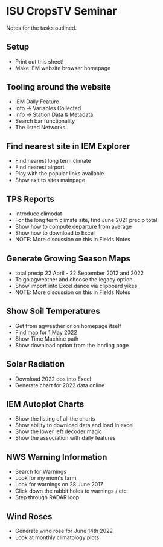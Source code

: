 # ISU CropsTV Seminar

Notes for the tasks outlined.

## Setup

- Print out this sheet!
- Make IEM website browser homepage

## Tooling around the website

- IEM Daily Feature
- Info -> Variables Collected
- Info -> Station Data & Metadata
- Search bar functionality
- The listed Networks


## Find nearest site in IEM Explorer

- Find nearest long term climate
- Find nearest airport
- Play with the popular links available
- Show exit to sites mainpage

## TPS Reports

- Introduce climodat
- For the long term climate site, find June 2021 precip total
- Show how to compute departure from average
- Show how to download to Excel
- NOTE: More discussion on this in Fields Notes

## Generate Growing Season Maps

- total precip 22 April - 22 September 2012 and 2022
- To go agweather and choose the legacy option
- Show import into Excel dance via clipboard yikes
- NOTE: More discussion on this in Fields Notes

## Show Soil Temperatures

- Get from agweather or on homepage itself
- Find map for 1 May 2022
- Show Time Machine path
- Show download option from the landing page

## Solar Radiation

- Download 2022 obs into Excel
- Generate chart for 2022 data online

## IEM Autoplot Charts

- Show the listing of all the charts
- Show ability to download data and load in excel
- Show the lower left decoder magic
- Show the association with daily features

## NWS Warning Information

- Search for Warnings
- Look for my mom's farm
- Look for warnings on 28 June 2017
- Click down the rabbit holes to warnings / etc
- Step through RADAR loop


## Wind Roses

- Generate wind rose for June 14th 2022
- Look at monthly climatology plots

